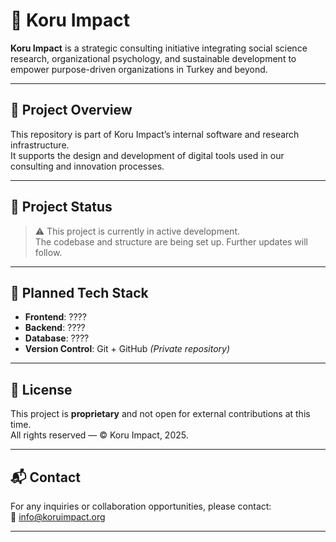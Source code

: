 # 🌱 Koru Impact

**Koru Impact** is a strategic consulting initiative integrating social science research, organizational psychology, and sustainable development to empower purpose-driven organizations in Turkey and beyond.

---

## 📁 Project Overview

This repository is part of Koru Impact’s internal software and research infrastructure.  
It supports the design and development of digital tools used in our consulting and innovation processes.

---

## 🚧 Project Status

> ⚠️ This project is currently in active development.  
> The codebase and structure are being set up. Further updates will follow.

---

## 🔧 Planned Tech Stack

- **Frontend**: ????
- **Backend**: ????
- **Database**: ????
- **Version Control**: Git + GitHub *(Private repository)*

---

## 📜 License

This project is **proprietary** and not open for external contributions at this time.  
All rights reserved — © Koru Impact, 2025.

---

## 📬 Contact

For any inquiries or collaboration opportunities, please contact:  
📧 [info@koruimpact.org](mailto:info@koruimpact.org)

---
